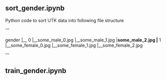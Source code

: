 ## sort_gender.ipynb

Python code to sort UTK data into following file structure

'''

gender
    |__ 0
        |__some_male_0.jpg
        |__some_male_1.jpg
        |__some_male_2.jpg
    |__ 1
        |__some_female_0.jpg
        |__some_female_1.jpg
        |__some_female_2.jpg

'''

## train_gender.ipynb